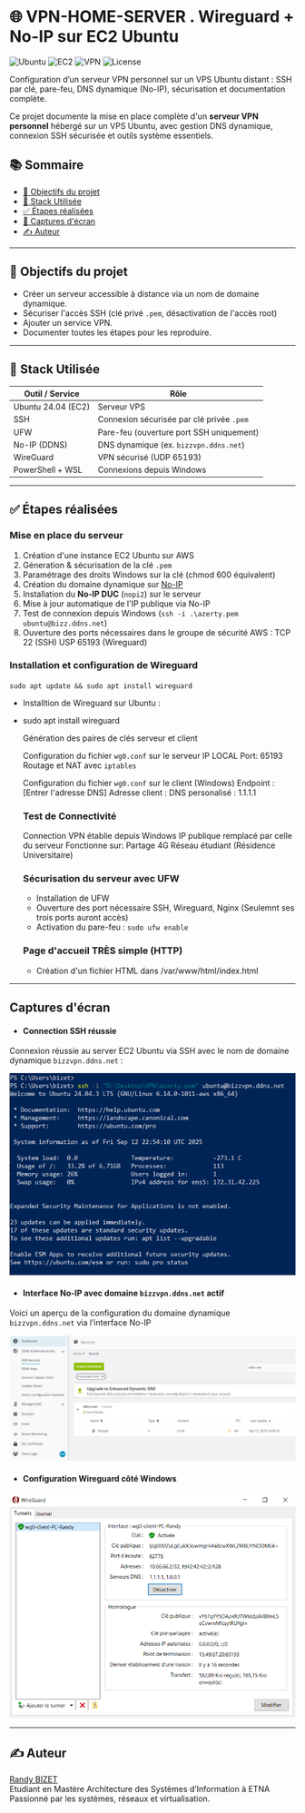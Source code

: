 # 🌐 VPN-HOME-SERVER . Wireguard + No-IP sur EC2 Ubuntu

![Ubuntu](https://img.shields.io/badge/OS-Ubuntu%2024.04-E95420?logo=ubuntu)
![EC2](https://img.shields.io/badge/Hosted_on-AWS_EC2-FF9900?logo=amazon-aws)
![VPN](https://img.shields.io/badge/VPN-Home_Server-blue)
![License](https://img.shields.io/badge/License-Pedagogical-lightgrey)


Configuration d’un serveur VPN personnel sur un VPS Ubuntu distant : SSH par clé, pare-feu, DNS dynamique (No-IP), sécurisation et documentation complète.

Ce projet documente la mise en place complète d'un **serveur VPN personnel** hébergé sur un VPS Ubuntu, avec gestion DNS dynamique, connexion SSH sécurisée et outils système essentiels.


## 📚 Sommaire

- [🎯 Objectifs du projet](#-objectifs-du-projet)
- [🧰 Stack Utilisée](#-stack-utilisée)
- [✅ Étapes réalisées](#-étapes-réalisées)
- [📸 Captures d'écran](#captures-décran)
- [✍️ Auteur](#️-auteur)


---

## 🎯 Objectifs du projet

- Créer un serveur accessible à distance via un nom de domaine dynamique.
- Sécuriser l'accès SSH (clé privé `.pem`, désactivation de l'accès root)
- Ajouter un service VPN.
- Documenter toutes les étapes pour les reproduire.

  
---

## 🧰 Stack Utilisée

| Outil / Service       | Rôle                                          |
|-----------------------|-----------------------------------------------|
| Ubuntu 24.04 (EC2)    | Serveur VPS                                   |
| SSH                   | Connexion sécurisée par clé privée `.pem`     |
| UFW                   | Pare-feu (ouverture port SSH uniquement)      |
| No-IP (DDNS)          | DNS dynamique (ex. `bizzvpn.ddns.net`)        |
| WireGuard             | VPN sécurisé (UDP 65193)                      |
| PowerShell + WSL      | Connexions depuis Windows                     |



---

## ✅ Étapes réalisées

### Mise en place du serveur

1. Création d'une instance EC2 Ubuntu sur AWS
2. Géneration & sécurisation de la clé `.pem`
3.  Paramétrage des droits Windows sur la clé (chmod 600 équivalent)
3.  Création du domaine dynamique sur [No-IP](https://www.noip.com/)
4.  Installation du **No-IP DUC** (`nopi2`) sur le serveur
5.  Mise à jour automatique de l'IP publique via No-IP
6.  Test de connexion depuis Windows (`ssh -i .\azerty.pem ubuntu@bizz.ddns.net`)
7.  Ouverture des ports nécessaires dans le groupe de sécurité AWS :
    TCP 22 (SSH)
    USP 65193 (Wireguard)

### Installation et configuration de Wireguard

`sudo apt update && sudo apt install wireguard`

- Installtion de Wireguard sur Ubuntu :
- sudo apt install wireguard

  Génération des paires de clés serveur et client
  
    Configuration du fichier `wg0.conf` sur le serveur
      IP LOCAL
      Port: 65193
      Routage et NAT avec `iptables`

    Configuration du fichier `wg0.conf` sur le client (Windows)
      Endpoint : [Entrer l'adresse DNS]
      Adresse client :
      DNS personalisé : 1.1.1.1

  ### Test de Connectivité

    Connection VPN établie depuis Windows
    IP publique remplacé par celle du serveur
    Fonctionne sur:
        Partage 4G
        Réseau étudiant (Résidence Universitaire)

  ### Sécurisation du serveur avec UFW

   - Installation de UFW
   - Ouverture des port nécessaire SSH, Wireguard, Nginx (Seulemnt ses trois ports       auront accès)
   - Activation du pare-feu : `sudo ufw enable`
 

  ### Page d'accueil TRÈS simple (HTTP)

   - Création d'un fichier HTML dans /var/www/html/index.html


---

## Captures d'écran

- #### Connection SSH réussie

Connexion réussie au server EC2 Ubuntu via SSH avec le nom de domaine dynamique `bizzvpn.ddns.net` : 

![Connection SSH réussie](./Screenshots/Connection-SSH.PNG)

- #### Interface No-IP avec domaine `bizzvpn.ddns.net` actif

Voici un aperçu de la configuration du domaine dynamique `bizzvpn.ddns.net` via l’interface No-IP

![Inferface No-IP](./Screenshots/Interface-No-IP.PNG)

- #### Configuration Wireguard côté Windows

![Configuration Wireguard Windows](./Screenshots/Configuration-Wireguard-Windows.PNG)





  





  ---

## ✍️ Auteur

[Randy BIZET](https://github.com/Bizz97x)  
Etudiant en Mastère Architecture des Systèmes d’Information à ETNA  
Passionné par les systèmes, réseaux et virtualisation.


  




